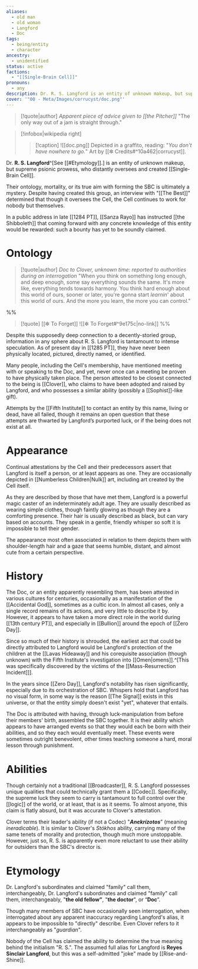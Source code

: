 ```yaml
---
aliases:
  - old man
  - old woman
  - Langford
  - Doc
tags:
  - being/entity
  - character
ancestry:
  - unidentified
status: active
factions:
  - "[[Single-Brain Cell]]"
pronouns:
  - any
description: Dr. R. S. Langford is an entity of unknown makeup, but supreme psionic prowess, who distantly oversees and created Single-Brain Cell.
cover: '"00 - Meta/Images/corrucyst/doc.png"'
---
```

>[!quote|author] *Apparent piece of advice given to [[the Pitcher]]*
>"The only way out of a jam is straight through."

>[!infobox|wikipedia right]
>>[!caption]
>>![[doc.png]]
>>Depicted in a graffito, reading: "*You don't have nowhere to go.*" Art by [[✼ Credits#^10a462|corrucyst]].

Dr. **R. S. Langford**^[See [[#Etymology]].] is an entity of unknown makeup, but supreme psionic prowess, who distantly oversees and created [[Single-Brain Cell]]. 

<span class="glitch" data-text1="His" data-text2="Her">Their</span> ontology, mortality, or its true aim with forming the SBC is ultimately a mystery. Despite having created this group, an interview with "[[The Best]]" determined that though it oversees the Cell, the Cell continues to work for nobody but themselves.

In a public address in late [[1284 PT]], [[Sanza Rayo]] has instructed [[the Shibboleth]] that coming forward with any concrete knowledge of this entity would be rewarded: such a bounty has yet to be soundly claimed.
# Ontology
>[!quote|author] *Doc to Clover, unknown time: reported to authorities during an interrogation*
>"When you think on something long enough, and deep enough, some say everything sounds the same. It's more like, everything tends towards harmony. You think hard enough about this world of ours, sooner or later, you're gonna start *learnin*' about this world of ours. And the more you learn, the more you can control."

%%
>[!quote] [[✼ To Forget]]
>![[✼ To Forget#^9e175c|no-link]]
%%

Despite this supposedly deep connection to a decently-storied group, information in any sphere about R. S. Langford is tantamount to intense speculation. As of present day in [[1285 PT]], they have never been physically located, pictured, directly named, or identified. 

Many people, including the Cell's membership, have mentioned meeting with or speaking to the Doc, and yet, never once can a meeting be proven to have physically taken place. The person attested to be closest connected to the being is [[Clover]], who claims to have been adopted and raised by Langford, and who possesses a similar ability (possibly a [[Sophist]]-like gift). 

Attempts by the [[Fifth Institute]] to contact an entity by this name, living or dead, have all failed, though it remains an open question that these attempts are thwarted by Langford’s purported luck, or if the being does not exist at all.

# Appearance
Continual attestations by the Cell and their predecessors assert that Langford is itself a person, or at least appears as one. They are occasionally depicted in [[Numberless Children|Nulk]] art, including art created by the Cell itself.

As they are described by those that have met them, Langford is a powerful magic caster of an indeterminately adult age. They are usually described as wearing simple clothes, though faintly glowing as though they are a comforting presence. Their hair is usually described as black, but can vary based on accounts. They speak in a gentle, friendly whisper so soft it is impossible to tell their gender. 

The appearance most often associated in relation to them depicts them with shoulder-length hair and a gaze that seems humble, distant, and almost cute from a certain perspective.

# History
The Doc, or an entity apparently resembling them, has been attested in various cultures for centuries, occasionally as a manifestation of the [[Accidental God]], sometimes as a cultic icon. In almost all cases, only a single record remains of its actions, and very little to describe it by. However, it appears to have taken a more direct role in the world during [[13th century PT]], and especially in [[Bullion]] around the epoch of [[Zero Day]].

Since so much of their history is shrouded, the earliest act that could be directly attributed to Langford would be Langford's protection of the children at the [[Lavas Hideaway]] and his corequisite association (though unknown) with the Fifth Institute's investigation into [[Omen|omens]].^[This was specifically discovered by the victims of the [[Mass-Resurrection Incident]]].

In the years since [[Zero Day]], Langford's notability has risen significantly, especially due to its orchestration of SBC.  Whispers hold that Langford has no visual form, in some way is the reason [[The Signal]] exists in this universe, or that the entity simply doesn't exist "yet", whatever that entails. 

The Doc is attributed with having, through luck-manipulation from before their members' birth, assembled the SBC together. It is their ability which appears to have arranged events so that they would each be born with their abilities, and so they each would eventually meet. These events were sometimes outright benevolent, other times teaching someone a hard, moral lesson through punishment. 



# Abilities

Though certainly not a traditional [[Broadcaster]], R. S. Langford possesses unique qualities that could technically grant them a [[Codec]]. Specifically, the supreme luck they seem to carry is tantamount to full control over the [[logic]] of the world, or at least, that is as it seems. To almost anyone, this claim is flatly absurd, but it was accurate to Clover's attestation.

Clover terms their leader's ability (if not a Codec) "***Anekrízotos***” (meaning *ineradicable*). It is similar to Clover's *Stókhos* ability, carrying many of the same tenets of morality and protection, though much more unstoppable. However, just so, R. S. is apparently even more reluctant to use their ability for outsiders than the SBC's director is.



# Etymology
Dr. Langford's subordinates and claimed "family" call them, interchangeably, Dr. Langford's subordinates and claimed "family" call them, interchangeably, "**the old <span class="glitch" data-text1="woman&#34;" data-text2="man&#34;&#8199;">fellow"</span>**, "**the doctor**", or “**Doc**”. 

Though many members of SBC have occasionally seen interrogation, when interrogated about any apparent inaccuracy regarding Langford's alias, it appears to be impossible to "directly" describe.  Even Clover refers to it interchangeably as "*<span class="glitch" data-text1="father" data-text2="mother">guardian</span>*". 

Nobody of the Cell has claimed the ability to determine the true meaning behind the initialism "R. S.". The assumed full alias for Langford is **Reyes Sinclair Langford**, but this was a self-admitted "joke" made by [[Rise-and-Shine]].

